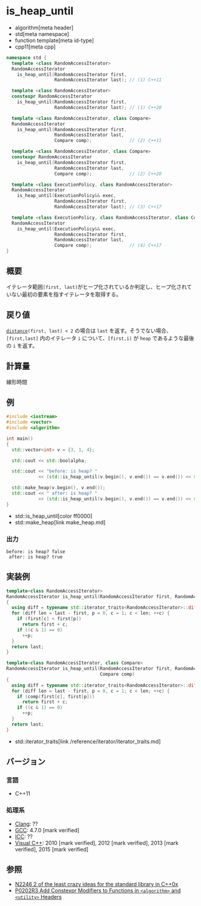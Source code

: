 # is_heap_until
* algorithm[meta header]
* std[meta namespace]
* function template[meta id-type]
* cpp11[meta cpp]

```cpp
namespace std {
  template <class RandomAccessIterator>
  RandomAccessIterator
    is_heap_until(RandomAccessIterator first,
                  RandomAccessIterator last); // (1) C++11

  template <class RandomAccessIterator>
  constexpr RandomAccessIterator
    is_heap_until(RandomAccessIterator first,
                  RandomAccessIterator last); // (1) C++20

  template <class RandomAccessIterator, class Compare>
  RandomAccessIterator
    is_heap_until(RandomAccessIterator first,
                  RandomAccessIterator last,
                  Compare comp);              // (2) C++11

  template <class RandomAccessIterator, class Compare>
  constexpr RandomAccessIterator
    is_heap_until(RandomAccessIterator first,
                  RandomAccessIterator last,
                  Compare comp);              // (2) C++20

  template <class ExecutionPolicy, class RandomAccessIterator>
  RandomAccessIterator
    is_heap_until(ExecutionPolicy&& exec,
                  RandomAccessIterator first,
                  RandomAccessIterator last); // (3) C++17

  template <class ExecutionPolicy, class RandomAccessIterator, class Compare>
  RandomAccessIterator
    is_heap_until(ExecutionPolicy&& exec,
                  RandomAccessIterator first,
                  RandomAccessIterator last,
                  Compare comp);              // (4) C++17
}
```

## 概要
イテレータ範囲`[first, last)`がヒープ化されているか判定し、ヒープ化されていない最初の要素を指すイテレータを取得する。


## 戻り値
[`distance`](/reference/iterator/distance.md)`(first, last) < 2` の場合は `last` を返す。そうでない場合、`[first,last]` 内のイテレータ `i` について、`[first,i)` が `heap` であるような最後の `i` を返す。


## 計算量
線形時間


## 例
```cpp example
#include <iostream>
#include <vector>
#include <algorithm>

int main()
{
  std::vector<int> v = {3, 1, 4};

  std::cout << std::boolalpha;

  std::cout << "before: is heap? "
            << (std::is_heap_until(v.begin(), v.end()) == v.end()) << std::endl;

  std::make_heap(v.begin(), v.end());
  std::cout << " after: is heap? "
            << (std::is_heap_until(v.begin(), v.end()) == v.end()) << std::endl;
}
```
* std::is_heap_until[color ff0000]
* std::make_heap[link make_heap.md]

### 出力
```
before: is heap? false
 after: is heap? true
```


## 実装例
```cpp
template<class RandomAccessIterator>
RandomAccessIterator is_heap_until(RandomAccessIterator first, RandomAccessIterator last)
{
  using diff = typename std::iterator_traits<RandomAccessIterator>::difference_type;
  for (diff len = last - first, p = 0, c = 1; c < len; ++c) {
    if (first[c] < first[p])
      return first + c;
    if ((c & 1) == 0)
      ++p;
  }
  return last;
}

template<class RandomAccessIterator, class Compare>
RandomAccessIterator is_heap_until(RandomAccessIterator first, RandomAccessIterator last,
                                   Compare comp)
{
  using diff = typename std::iterator_traits<RandomAccessIterator>::difference_type;
  for (diff len = last - first, p = 0, c = 1; c < len; ++c) {
    if (comp(first[c], first[p]))
      return first + c;
    if ((c & 1) == 0)
      ++p;
  }
  return last;
}

```
* std::iterator_traits[link /reference/iterator/iterator_traits.md]


## バージョン
### 言語
- C++11

### 処理系
- [Clang](/implementation.md#clang): ??
- [GCC](/implementation.md#gcc): 4.7.0 [mark verified]
- [ICC](/implementation.md#icc): ??
- [Visual C++](/implementation.md#visual_cpp): 2010 [mark verified], 2012 [mark verified], 2013 [mark verified], 2015 [mark verified]


## 参照
- [N2246 2 of the least crazy ideas for the standard library in C++0x](http://www.open-std.org/jtc1/sc22/wg21/docs/papers/2007/n2246.html)
- [P0202R3 Add Constexpr Modifiers to Functions in `<algorithm>` and `<utility>` Headers](http://www.open-std.org/jtc1/sc22/wg21/docs/papers/2017/p0202r3.html)
